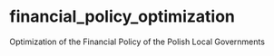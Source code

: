 # financial_policy_optimization
Optimization of the Financial Policy of the Polish Local Governments
